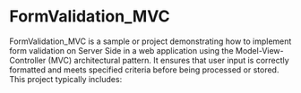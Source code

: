 # FormValidation_MVC
FormValidation_MVC is a sample or project demonstrating how to implement form validation on Server Side in a web application using the Model-View-Controller (MVC) architectural pattern. It ensures that user input is correctly formatted and meets specified criteria before being processed or stored. This project typically includes:

